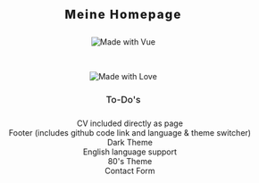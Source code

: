 <div align="center" style="text-align: center; margin: 0 auto;">

<h2 style="letter-spacing: 2px; font-weight: 800; margin-bottom: 28px;">
Meine Homepage
</h2>

![Made with Vue](https://forthebadge.com/images/badges/made-with-vue.svg)

<br/>

![Made with Love](https://forthebadge.com/images/badges/built-with-love.svg)



<h3 style="font-weight: 500; margin-bottom: 24px;">
To-Do's
</h3>

<ul style="list-style-type: none;">
    <li>
        CV included directly as page
    </li>
    <li>
        Footer (includes github code link and language & theme switcher)
    </li>
    <li>
        Dark Theme
    </li>
    <li>
        English language support
    </li>
    <li>
        80's Theme
    </li>
    <li>
        Contact Form
    </li>
</ul>

</div>

